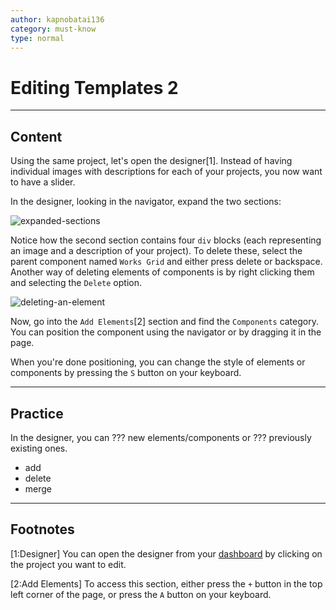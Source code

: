 ```yaml
---
author: kapnobatai136
category: must-know
type: normal
---
```


# Editing Templates 2


---

## Content

Using the same project, let's open the designer[1]. Instead of having individual images with descriptions for each of your projects, you now want to have a slider.

In the designer, looking in the navigator, expand the two sections:

![expanded-sections](https://img.enkipro.com/4a4212607725e435bb28a92555867523.png)

Notice how the second section contains four `div` blocks (each representing an image and a description of your project). To delete these, select the parent component named `Works Grid` and either press delete or backspace. Another way of deleting elements of components is by right clicking them and selecting the `Delete` option.

![deleting-an-element](https://img.enkipro.com/399a858670e67c714ca376a2af9900c1.gif)

Now, go into the `Add Elements`[2] section and find the `Components` category. You can position the component using the navigator or by dragging it in the page.

When you're done positioning, you can change the style of elements or components by pressing the `S` button on your keyboard.


---

## Practice

In the designer, you can ??? new elements/components or ??? previously existing ones.

- add
- delete
- merge


---

## Footnotes

[1:Designer]
You can open the designer from your [dashboard](https://webflow.com/dashboard) by clicking on the project you want to edit.

[2:Add Elements]
To access this section, either press the `+` button in the top left corner of the page, or press the `A` button on your keyboard.
